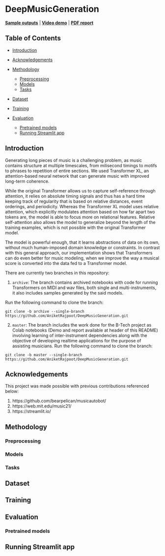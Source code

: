 # DeepMusicGeneration

[**Sample outputs**](https://drive.google.com/drive/folders/18_Ze8gJir6F3feQV6egZzNdmrrLYTYh8?usp=sharing) | [**Video demo**](https://player.vimeo.com/video/709351568?h=8ea1cae660&amp;badge=0&amp;autopause=0&amp;player_id=0&amp;app_id=58479) | [**PDF report**](https://drive.google.com/file/d/11x6lg66kgqX9fL7dy3ZyMIyFBjW8aK-0/view?usp=sharing)

## Table of Contents
* [Introduction](#intro)
* [Acknowledgements](#ackn)
* [Methodology](#methods)

    - [Preprocessing](#preproc)
    - [Models](#models)
    - [Tasks](#tasks)
* [Dataset](#dataset)
* [Training](#training)
* [Evaluation](#eval) 

    - [Pretrained models](#training)
    - [Running Streamlit app](#streamlitapp)

## Introduction <a name="intro"></a> 

Generating long pieces of music is a challenging problem, as music contains structure at multiple timescales, from milisecond timings to motifs to phrases to repetition of entire sections. We used Transformer XL, an attention-based neural network that can generate music with improved long-term coherence.

While the original Transformer allows us to capture self-reference through attention, it relies on absolute timing signals and thus has a hard time keeping track of regularity that is based on relative distances, event orderings, and periodicity. Whereas the Transformer XL model uses relative attention, which explicitly modulates attention based on how far apart two tokens are, the model is able to focus more on relational features. Relative self-attention also allows the model to generalize beyond the length of the training examples, which is not possible with the original Transformer model.

The model is powerful enough, that it learns abstractions of data on its own, without much human-imposed domain knowledge or constraints. In contrast with this general approach,
our implementation shows that Transformers can do even better for music modeling, when we improve the way a musical score is converted into the data fed to a Transformer model. 

There are currently two branches in this repository:
1. `archive`: The branch contains archived notebooks with code for running Transformers on MIDI and wav files, both single and multi-instruments, it also includes samples generated by the said models.

Run the following command to clone the branch:
```
git clone -b archive --single-branch https://github.com/AniketRajpoot/DeepMusicGeneration.git
```

2. `master`: The branch includes the work done for the B-Tech project as Colab notebooks (Demo and report available at header of this README) involving learning of inter-instrument dependencies along with the objective of developing realtime applications for the purpose of assisting musicians.
Run the following command to clone the branch:
```
git clone -b master --single-branch https://github.com/AniketRajpoot/DeepMusicGeneration.git
```

## Acknowledgements <a name="ackn"></a> 

This project was made possible with previous contributions referenced below: 
<ol>
  <li> https://github.com/bearpelican/musicautobot/ </li>
  <li> https://web.mit.edu/music21/ </li>
  <li> https://streamlit.io/ </li>
</ol>

## Methodology <a name="methods"></a> 

### Preprocessing <a name="preproc"></a>

### Models <a name="models"></a>

### Tasks <a name="tasks"></a>

## Dataset <a name="dataset"></a> 

## Training <a name="training"></a> 

## Evaluation <a name="eval"></a> 

### Pretrained models <a name="modellinks"></a> 

## Running Streamlit app <a name="streamlitapp"></a> 
